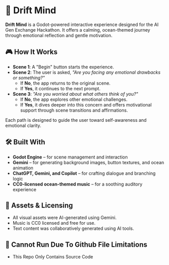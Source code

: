 # 🌊 Drift Mind

**Drift Mind** is a Godot-powered interactive experience designed for the AI Gen Exchange Hackathon. It offers a calming, ocean-themed journey through emotional reflection and gentle motivation.

## 🎮 How It Works

- **Scene 1**: A "Begin" button starts the experience.
- **Scene 2**: The user is asked, _"Are you facing any emotional drawbacks or something?"_
  - If **No**, the app returns to the original scene.
  - If **Yes**, it continues to the next prompt.
- **Scene 3**: _"Are you worried about what others think of you?"_
  - If **No**, the app explores other emotional challenges.
  - If **Yes**, it dives deeper into this concern and offers motivational support through scene transitions and affirmations.

Each path is designed to guide the user toward self-awareness and emotional clarity.

## 🛠️ Built With

- **Godot Engine** – for scene management and interaction
- **Gemini** – for generating background images, button textures, and ocean animation
- **ChatGPT, Gemini, and Copilot** – for crafting dialogue and branching logic
- **CC0-licensed ocean-themed music** – for a soothing auditory experience

## 🎵 Assets & Licensing

- All visual assets were AI-generated using Gemini.
- Music is CC0 licensed and free for use.
- Text content was collaboratively generated using AI tools.

## 🚀 Cannot Run Due To Github File Limitations 
- This Repo Only Contains Source Code

